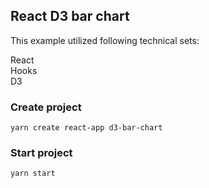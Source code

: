 ## React D3 bar chart

This example utilized following technical sets: <br />

React <br />
Hooks<br />
D3 <br />

### Create project

`yarn create react-app d3-bar-chart`

### Start project

`yarn start`

